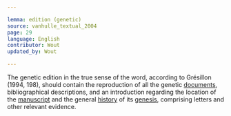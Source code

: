 ```yaml
---

lemma: edition (genetic)
source: vanhulle_textual_2004
page: 29
language: English
contributor: Wout
updated_by: Wout

---
```


The genetic edition in the true sense of the word, according to Grésillon (1994, 198), should contain the reproduction of all the genetic [documents](document.html), bibliographical descriptions, and an introduction regarding the location of the [manuscript](manuscript.html) and the general [history](history.html) of its [genesis](genesis.html), comprising letters and other relevant evidence.
